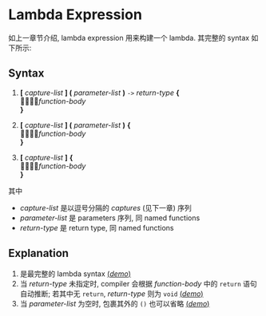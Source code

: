 # Lambda Expression

如上一章节介绍, lambda expression 用来构建一个 lambda.
其完整的 syntax 如下所示:

## Syntax

1. **\[** *capture-list* **] (** *parameter-list* **)** `->` *return-type* **{** <br>
  &#20;&#20;&#20;&#20;*function-body* <br>
  **}**

2. **\[** *capture-list* **] (** *parameter-list* **)** **{** <br>
  &#20;&#20;&#20;&#20;*function-body* <br>
  **}**

3. **\[** *capture-list* **]** **{** <br>
  &#20;&#20;&#20;&#20;*function-body* <br>
  **}**

其中

- *capture-list* 是以逗号分隔的 *captures* (见下一章) 序列
- *parameter-list* 是 parameters 序列, 同 named functions
- *return-type* 是 return type, 同 named functions

## Explanation

1. 是最完整的 lambda syntax [(*demo*)](psi_element://LambdaExpression_SyntaxOne_Test)
2. 当 *return-type* 未指定时, compiler 会根据 *function-body* 中的 `return` 语句自动推断;
   若其中无 `return`, *return-type* 则为 `void` [(*demo*)](psi_element://LambdaExpression_SyntaxTwo_Test)
3. 当 *parameter-list* 为空时, 包裹其外的 `()` 也可以省略 [(*demo*)](psi_element://LambdaExpression_SyntaxThree_Test)